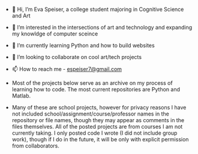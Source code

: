 - 👋 Hi, I’m Eva Speiser, a college student majoring in Cognitive Science and Art
- 👀 I’m interested in the intersections of art and technology and expanding my knowldge of computer sceince
- 🌱 I’m currently learning Python and how to build websites
- 💞️ I’m looking to collaborate on cool art/tech projects
- 📫 How to reach me - espeiser7@gmail.com

- Most of the projects below serve as an archive on my process of learning how to code. The most current repositories are Python and Matlab.
- Many of these are school projects, however for privacy reasons I have not included school/assignment/course/professor names in the repository or file names, though they may appear as comments in the files themselves. All of the posted projects are from courses I am not currently taking. I only posted code I wrote (I did not include group work), though if I do in the future, it will be only with explicit permission from collaborators. 

<!---
evaspe/evaspe is a ✨ special ✨ repository because its `README.md` (this file) appears on your GitHub profile.
You can click the Preview link to take a look at your changes.
--->
